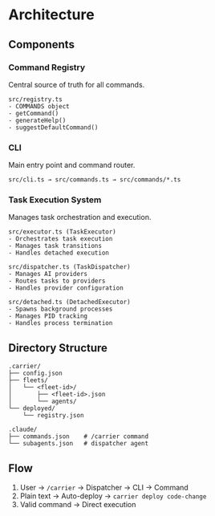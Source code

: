 # Architecture

## Components

### Command Registry
Central source of truth for all commands.

```
src/registry.ts
- COMMANDS object
- getCommand()
- generateHelp()
- suggestDefaultCommand()
```

### CLI
Main entry point and command router.

```
src/cli.ts → src/commands.ts → src/commands/*.ts
```

### Task Execution System
Manages task orchestration and execution.

```
src/executor.ts (TaskExecutor)
- Orchestrates task execution
- Manages task transitions
- Handles detached execution

src/dispatcher.ts (TaskDispatcher)
- Manages AI providers
- Routes tasks to providers
- Handles provider configuration

src/detached.ts (DetachedExecutor)
- Spawns background processes
- Manages PID tracking
- Handles process termination
```

## Directory Structure

```
.carrier/
├── config.json
├── fleets/
│   └── <fleet-id>/
│       ├── <fleet-id>.json
│       └── agents/
└── deployed/
    └── registry.json

.claude/
├── commands.json    # /carrier command
└── subagents.json   # dispatcher agent
```

## Flow

1. User → `/carrier` → Dispatcher → CLI → Command
2. Plain text → Auto-deploy → `carrier deploy code-change`
3. Valid command → Direct execution
